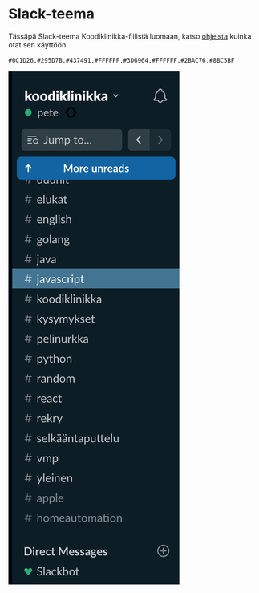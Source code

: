 # Slack-teema

Tässäpä Slack-teema Koodiklinikka-fiilistä luomaan, katso [ohjeista](https://slack.com/intl/en-fi/help/articles/205166337-Change-your-Slack-theme) kuinka otat sen käyttöön.

```text
#0C1D26,#295D7B,#437491,#FFFFFF,#3D6964,#FFFFFF,#2BAC76,#8BC5BF
```

![Koodiklinikka Slack-teema](.gitbook/assets/slack-theme.png)

